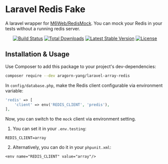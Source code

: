 # Laravel Redis Fake
A laravel wrapper for [M6Web/RedisMock](https://github.com/M6Web/RedisMock). You can mock your Redis in your tests without a running redis server.

<p align="center">
<a href="https://travis-ci.org/aragorn-yang/laravel-array-redis"><img src="https://travis-ci.org/aragorn-yang/laravel-array-redis.svg" alt="Build Status"></a>
<a href="https://packagist.org/packages/aragorn-yang/laravel-array-redis"><img src="https://poser.pugx.org/aragorn-yang/laravel-array-redis/d/total.svg" alt="Total Downloads"></a>
<a href="https://packagist.org/packages/aragorn-yang/laravel-array-redis"><img src="https://poser.pugx.org/aragorn-yang/laravel-array-redis/v/stable.svg" alt="Latest Stable Version"></a>
<a href="https://packagist.org/packages/aragorn-yang/laravel-array-redis"><img src="https://poser.pugx.org/aragorn-yang/laravel-array-redis/license.svg" alt="License"></a>
</p>

## Installation & Usage

Use Composer to add this package to your project's dev-dependencies:
```bash
composer require --dev aragorn-yang/laravel-array-redis
```

In `config/database.php`, make the Redis client configurable via environment variable:
```php
'redis' => [
    'client' => env('REDIS_CLIENT', 'predis'),
],
```

Now, you can switch to the `mock` client via environment setting.
1. You can set it in your `.env.testing`:
```
REDIS_CLIENT=array
```
2. Alternatively, you can do it in your `phpunit.xml`:
```
<env name="REDIS_CLIENT" value="array"/>
```